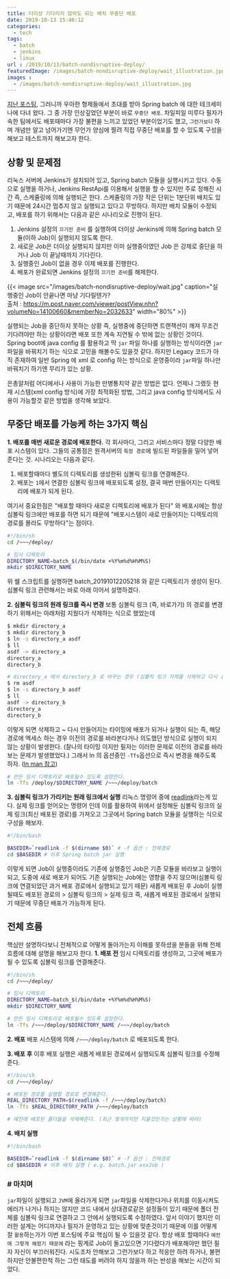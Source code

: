 ```yaml
---
title: 더이상 기다리지 않아도 되는 배치 무중단 배포
date: 2019-10-13 15:46:12
categories:
  - tech
tags: 
  - batch
  - jenkins
  - linux
url : /2019/10/13/batch-nondisruptive-deploy/
featuredImage: /images/batch-nondisruptive-deploy/wait_illustration.jpg
images :
  - /images/batch-nondisruptive-deploy/wait_illustration.jpg
---
```


[지난 포스팅](https://taetaetae.github.io/2019/09/29/woowabros-spring-batch/), 그러니까 우아한 형제들에서 초대를 받아 Spring batch 에 대한 테크세미나에 다녀 왔다. 그 중 가장 인상깊었던 부분이 바로 `무중단 배포`. 차일피일 미루다 필자가 속한 팀에서도 배포때마다 가장 불편을 느끼고 있었던 부분이었기도 했고<!--more -->, `그런가보다` 하며 개념만 알고 넘어가기엔 무언가 양심에 찔려 직접 무중단 배포를 할 수 있도록 구성을 해보고 테스트까지 해보고자 한다.

## 상황 및 문제점
리눅스 서버에 Jenkins가 설치되어 있고, Spring batch 모듈을 실행시키고 있다. 수동으로 실행을 하거나, Jenkins RestApi를 이용해서 실행을 할 수 있지만 주로 정해진 시간 즉, 스케쥴링에 의해 실행되곤 한다. 스케쥴링의 가장 작은 단위는 1분단위 배치도 있기 때문에 24시간 멈추지 않고 실행되고 있다고 무방하다. 하지만 배치 모듈이 수정되고, 배포를 하기 위해서는 다음과 같은 시나리오로 진행이 된다.
1. Jenkins 설정의 `끄기전 준비` 를 실행하여 더이상 Jenkins에 의해 Spring batch 모듈(이하 Job)이 실행되지 않도록 한다.
2. 새로운 Job은 더이상 실행되지 않지만 이미 실행중이였던 Job 은 강제로 중단을 하거나 Job 이 끝날때까지 기다린다.
3. 실행중인 Job이 없을 경우 이제 배포를 진행한다.
4. 배포가 완료되면 Jenkins 설정의 `끄기전 준비`를 해제한다.

{{< image src="/images/batch-nondisruptive-deploy/wait.jpg" caption="실행중인 Job이 안끝나면 마냥 기다릴텐가? <br>출처 : https://m.post.naver.com/viewer/postView.nhn?volumeNo=14100660&memberNo=2032633" width="80%" >}}

실행되는 Job을 중단하지 못하는 상황 즉, 실행중에 중단하면 트랜잭션이 깨져 무조건 기다려야만 하는 상황이라면 배포 또한 계속 지연될 수 밖에 없는 상황인 것이다. Spring boot에 java config 를 활용하고 딱 `jar` 파일 하나를 실행하는 방식이라면 `jar`파일을 바꿔치기 하는 식으로 고민을 해볼수도 있을것 같다. 하지만 Legacy 코드가 아직 존재하여 일반 Spring 에 xml 로 config 하는 방식으로 운영중이라 `jar`파일 하나만 바꿔치기 하기엔 무리가 있는 상황. 

은총알처럼 어디에서나 사용이 가능한 만병통치약 같은 방법은 없다. 언제나 그랬듯 현재 시스템(xml config 방식)에 가장 최적화된 방법, 그리고 java config 방식에서도 사용이 가능할것 같은 방법을 생각해 보았다.

## 무중단 배포를 가능케 하는 3가지 핵심
**1. 배포를 매번 새로운 경로에 배포한다.**
각 회사마다, 그리고 서비스마다 정말 다양한 배포 시스템이 있다. 그들의 공통점은 원격서버의 `특정 경로`에 빌드된 파일들을 밀어 넣어준다는 것. 시나리오는 다음과 같다.
1. 배포할때마다 별도의 디렉토리를 생성한뒤 심볼릭 링크를 연결해준다.
2. 배포는 `1`에서 연결한 심볼릭 링크에 배포되도록 설정, 결국 매번 만들어지는 디렉토리에 배포가 되게 된다.

여기서 중요한점은 "배포할 때마다 새로운 디렉토리에 배포가 된다" 와 배포시에는 항상 심볼릭 링크에만 배포를 하면 되기 때문에 "배포시스템이 새로 만들어지는 디렉토리의 경로를 몰라도 무방하다"는 점이다.
```bash
#!/bin/sh
cd /~~~/deploy/

# 임시 디렉토리
DIRECTORY_NAME=batch_$(/bin/date +%Y%m%d%H%M%S)
mkdir $DIRECTORY_NAME
```
위 쉘 스크립트를 실행하면 batch_20191012205218 와 같은 디렉토리가 생성이 된다. 심볼릭 링크 관련해서는 바로 아래 이어서 설명하겠다.

**2. 심볼릭 링크의 원래 링크를 즉시 변경**
보통 심볼릭 링크 (즉, 바로가기) 의 경로를 변경하기 위해서는 아래처럼 지웠다가 삭제하는 식으로 했었는데
```bash
$ mkdir directory_a
$ mkdir directory_b
$ ln -s directory_a asdf
$ ll
asdf -> directory_a
directory_a
directory_b

# directory_a 에서 directory_b 로 바꾸는 경우 (심볼릭 링크 자체를 삭제하고 다시 심볼릭 링크 생성)
$ rm asdf
$ ln -s directory_b asdf
$ ll
asdf -> directory_b
directory_a
directory_b
```

이렇게 되면 삭제하고 \~ 다시 만들어지는 타이밍에 배포가 되거나 실행이 되는 즉, 해당 경로에 엑세스 하는 경우 이전의 경로를 바라본다거나 의도했던 방식으로 실행이 되지 않는 상황이 발생한다. (찰나의 타이밍 이지만 필자는 이러한 문제로 이전의 경로를 바라보는 문제가 발생했었다.) 그래서 ln 의 옵션중인 `-Tfs`옵션으로 즉시 변경을 해주도록 하자. ([ln man 참고](https://linux.die.net/man/1/ln))
```bash
# 만든 임시 디렉토리로 배포될수 있도록 설정한다.
ln -Tfs /deploy/$DIRECTORY_NAME /~~~/deploy/batch
```

**3. 심볼릭 링크가 가리키는 원래 링크에서 실행**
리눅스 명령어 중에 [readlink](https://linux.die.net/man/1/readlink)라는게 있다. 실제 링크를 얻어오는 명령어 인데 이를 활용하여 위에서 설정해둔 심볼릭 링크의 실제 링크(최신 배포된 경로)를 가져오고 그곳에서 Spring batch 모듈을 실행하는 식으로 구성을 해보자.
```bash
#!/bin/bash

BASEDIR=`readlink -f $(dirname $0)` # -f 옵션 : 전체경로
cd $BASEDIR # 이후 Spring batch jar 실행
```
이렇게 되면 Job이 실행중이라도 기존에 실행중인 Job은 기존 모듈을 바라보고 실행이 되고, 도중에 새로 배포가 되어도 기존 실행되는 Job에는 영향을 주지 않으며(심볼릭 링크에 연결되었던 과거 배포 경로에서 실행되고 있기 때문) 새롭게 배포된 후 Job이 실행될때도 배포된 경로의 > 심볼릭 링크의 > 실제 링크 즉, 새롭게 배포된 경로에서 실행되기 때문에 무중단 배포가 가능하게 된다.

## 전체 흐름
핵심만 설명하다보니 전체적으로 어떻게 돌아가는지 이해를 못하셨을 분들을 위해 전체 흐름에 대해 설명을 해보고자 한다.
**1. 배포 전**
  임시 디렉토리를 생성하고, 그곳에 배포가 될 수 있도록 심볼릭 링크를 연결해준다.
  ```bash
  #!/bin/sh
  cd /~~~/deploy/

  # 임시 디렉토리
  DIRECTORY_NAME=batch_$(/bin/date +%Y%m%d%H%M%S)
  mkdir $DIRECTORY_NAME

  # 만든 임시 디렉토리로 배포될수 있도록 설정한다.
  ln -Tfs /~~~/deploy/$DIRECTORY_NAME /~~~/deploy/batch
  ```

**2. 배포**
  배포 시스템에 의해 `/~~~/deploy/batch` 로 배포되도록 한다.

**3. 배포 후**
  이후 배포 실행은 새롭게 배포된 경로에서 실행되도록 심볼릭 링크를 수정해준다.
  ```bash
  #!/bin/sh
  cd /~~~/deploy/

  # 배포된 경로를 실행할 경로로 변경해준다.
  REAL_DIRECTORY_PATH=$(readlink -f /~~~/deploy/batch)
  ln -Tfs $REAL_DIRECTORY_PATH /~~~/deploy/batch

  # 예전에 배포된 폴더들을 삭제해준다. (최근 몇개까지만 지울것인가는 상황에 따라)
  ```
  
**4. 배치 실행**
  ```bash
  #!/bin/bash

  BASEDIR=`readlink -f $(dirname $0)` # -f 옵션 : 전체경로
  cd $BASEDIR # 이후 배치 실행 ( e.g. batch.jar xxxJob )
  ```

### # 마치며
`jar`파일이 실행되고 `JVM`에 올라가게 되면 `jar`파일을 삭제한다거나 위치를 이동시켜도 에러가 나거나 하지는 않지만 코드 내에서 상대경로같은 설정들이 있기 때문에 폴더 전체를 심볼릭 링크로 연결하고 그 안에서 실행되도록 수정하였다. 앞서 이야기 했지만 이러한 설계는 어디까지나 필자가 운영하고 있는 상황에 맞춘것이기 때문에 이를 어떻게 잘 `활용`하는가가 이번 포스팅에 주요 핵심이 될 수 있을것 같다.
항상 배포 할때마다 `예전에 그렇게 해왔기 때문에` 라는 핑계로 Job이 돌고있으면 기다렸다가 배포해야만 했던 필자 자신이 부끄러워진다. 시도조차 안해보고 그런가보다 하고 적응만 하려 하거나, 불편하지만 안불편한척 하는 그런 태도를 버려야 하지 않을까 하는 반성을 해보는 시간이 되었다.